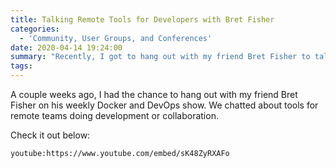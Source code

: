 ```yaml
---
title: Talking Remote Tools for Developers with Bret Fisher
categories:
  - 'Community, User Groups, and Conferences'
date: 2020-04-14 19:24:00
summary: "Recently, I got to hang out with my friend Bret Fisher to talk about remote tools for developers."
tags: 
---
```


A couple weeks ago, I had the chance to hang out with my friend Bret Fisher on his weekly Docker and DevOps show.  We chatted about tools for remote teams doing development or collaboration.  

Check it out below:

`youtube:https://www.youtube.com/embed/sK48ZyRXAFo`